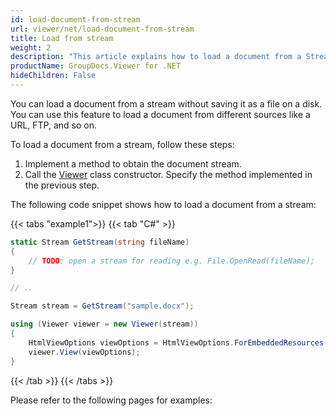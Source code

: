 ```yaml
---
id: load-document-from-stream
url: viewer/net/load-document-from-stream
title: Load from stream
weight: 2
description: "This article explains how to load a document from a Stream with GroupDocs.Viewer within your .NET applications."
productName: GroupDocs.Viewer for .NET
hideChildren: False
---
```

You can load a document from a stream without saving it as a file on a disk. You can use this feature to load a document from different sources like a URL, FTP, and so on.

To load a document from a stream, follow these steps:

1. Implement a method to obtain the document stream.
2. Call the [Viewer](https://reference.groupdocs.com/net/viewer/groupdocs.viewer/viewer) class constructor. Specify the method implemented in the previous step.

The following code snippet shows how to load a document from a stream:

{{< tabs "example1">}}
{{< tab "C#" >}}
```cs
static Stream GetStream(string fileName) 
{
    // TODO: open a stream for reading e.g. File.OpenRead(fileName);
}

// ..

Stream stream = GetStream("sample.docx");

using (Viewer viewer = new Viewer(stream))
{
    HtmlViewOptions viewOptions = HtmlViewOptions.ForEmbeddedResources();
    viewer.View(viewOptions);
}
```
{{< /tab >}}
{{< /tabs >}}

Please refer to the following pages for examples: